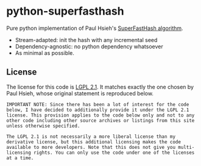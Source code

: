 # python-superfasthash

Pure python implementation of Paul Hsieh's [SuperFastHash algorithm](http://www.azillionmonkeys.com/qed/hash.html).

* Stream-adapted: init the hash with any incremental seed
* Dependency-agnostic: no python dependency whatsoever
* As minimal as possible.

## License

The license for this code is [LGPL 2.1](http://www.gnu.org/licenses/lgpl-2.1.txt).
It matches exactly the one chosen by Paul Hsieh, whose original statement is reproduced below.

```
IMPORTANT NOTE: Since there has been a lot of interest for the code below, I have decided to additionally provide it under the LGPL 2.1 license. This provision applies to the code below only and not to any other code including other source archives or listings from this site unless otherwise specified.

The LGPL 2.1 is not necessarily a more liberal license than my derivative license, but this additional licensing makes the code available to more developers. Note that this does not give you multi-licensing rights. You can only use the code under one of the licenses at a time. 
```
